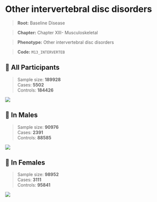 # Other intervertebral disc disorders

> **Root:** Baseline Disease  

> **Chapter:** Chapter XIII- Musculoskeletal  

> **Phenotype:** Other intervertebral disc disorders  

> **Code:** `M13_INTERVERTEB`

## 🧪 All Participants  
> Sample size: **189928**  
> Cases: **5502**  
> Controls: **184426**
<img src="/Disease/Figures/ALL/Incidence/M13_INTERVERTEB.png"/>
<CsvTable src="/public/Disease/Data/ALL/Incidence/COX_M13_INTERVERTEB.csv" label="🔍 View full results" />

## 👨 In Males  
> Sample size: **90976**  
> Cases: **2391**  
> Controls: **88585**
<img src="/Disease/Figures/Male/Incidence/M13_INTERVERTEB.png"/>
<CsvTable src="/public/Disease/Data/Male/Incidence/COX_M13_INTERVERTEB.csv" label="🔍 View full results" />

## 👩 In Females  
> Sample size: **98952**  
> Cases: **3111**  
> Controls: **95841**
<img src="/Disease/Figures/Female/Incidence/M13_INTERVERTEB.png"/>
<CsvTable src="/public/Disease/Data/Female/Incidence/COX_M13_INTERVERTEB.csv" label="🔍 View full results" />
